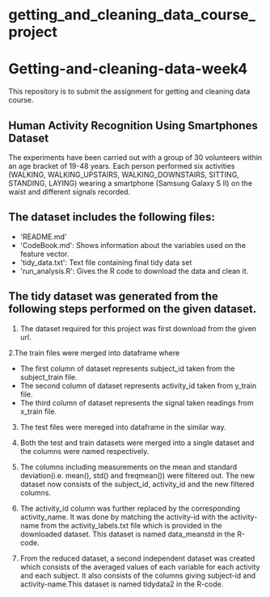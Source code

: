 # getting_and_cleaning_data_course_project
# Getting-and-cleaning-data-week4

This repository is to submit the assignment for getting and cleaning data course.

## Human Activity Recognition Using Smartphones Dataset

The experiments have been carried out with a group of 30 volunteers within an age bracket of 19-48 years. Each person performed six activities (WALKING, WALKING_UPSTAIRS, WALKING_DOWNSTAIRS, SITTING, STANDING, LAYING) wearing a smartphone (Samsung Galaxy S II) on the waist and different signals recorded.

## The dataset includes the following files:

- 'README.md'
- 'CodeBook.md': Shows information about the variables used on the feature vector.
- 'tidy_data.txt': Text file containing final tidy data set
- 'run_analysis.R': Gives the R code to download the data and clean it.

## The tidy dataset was generated from the following steps performed on the given dataset.

1. The dataset required for this project was first download from the given url. 

2.The train files were merged into dataframe where
  - The first column of dataset represents subject_id taken from the subject_train file.
  - The second column of dataset represents activity_id taken from y_train file.
  - The third column of dataset represents the signal taken readings from x_train file.

3. The test files were mereged into dataframe in the similar way.

4. Both the test and train datasets were merged into a single dataset and the columns were named respectively.

5. The columns including measurements on the mean and standard deviation(i.e. mean(), std() and freqmean()) were filtered out. The new dataset now consists of the subject_id, activity_id and the new filtered columns.

6. The activity_id column was further replaced by the corresponding activity_name. It was done by matching the activity-id with the activity-name from the activity_labels.txt file which is provided in the downloaded dataset. This dataset is named data_meanstd in the R-code.

7. From the reduced dataset, a second independent dataset was created which consists of the averaged values of each variable for each activity and each subject. It also consists of the columns giving subject-id and activity-name.This dataset is named tidydata2 in the R-code.
